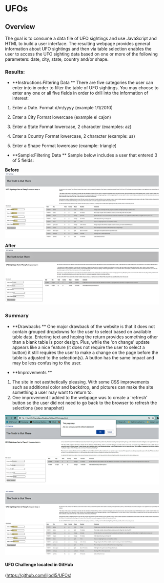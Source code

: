 # UFOs


## **Overview**
The goal is to consume a data file of UFO sightings and use JavaScript and HTML to build a user interface. 
The resulting webpage provides general information about UFO sightings and then via table selection enables the user to access the UFO sighting data based on one or more of the following parameters: 
date, city, state, country and/or shape. 
 
### **Results**: 

* **Instructions:Filtering Data **
There are five categories the user can enter into in order to filter the table of UFO sightings. 
You may choose to enter any one or all five fields in order to drill into the information of interest:
 
1) Enter a Date. 
	Format d/m/yyyy 
       (example 1/1/2010)

2) Enter a City
	Format lowercase 
       (example el cajon)

3) Enter a State
	Format lowercase, 2 character 
       (examples: az)

4) Enter a Country
	Format lowercase, 2 character 
       (example: us)

5) Enter a Shape
	Format lowercase 
       (example: triangle)

* **Sample:Filtering Data **
Sample below includes a user that entered 3 of 5 fields:

**Before**
![Exhibit A](https://github.com/ljlodl5/UFOs/blob/main/Selections%20Return%20to%20Default.png)

**After** 
![Exhibit B](https://github.com/ljlodl5/UFOs/blob/main/Table%20Selections%20Chosen.png)


### **Summary**

* **Drawbacks **
One major drawback of the website is that it does not contain grouped dropdowns for the user to select based on available table data. 
Entering text and hoping the return provides something other than a blank table is poor design.
Plus, while the 'on change' update appears like a nice feature (it does not require the user to select a button) it still requires the user to make a change on the page before the table is adjusted to the selection(s).
A button has the same impact and may be less confusing to the user. 

* **Improvements **
1) The site in not aesthetically pleasing. With some CSS improvements such as additional color and backdrop, and pictures can make the site something a user may want to return to.
2) One improvement I added to the webpage was to create a 'refresh' button so the user did not need to go back to the browser to refresh the selections (see snapshot)

![Exhibit C](https://github.com/ljlodl5/UFOs/blob/main/Refresh%20Page.png)
   
![Exhibit D](https://github.com/ljlodl5/UFOs/blob/main/Selections%20Return%20to%20Default.png)
   

#### UFO Challenge located in GitHub
(https://github.com/ljlodl5/UFOs)